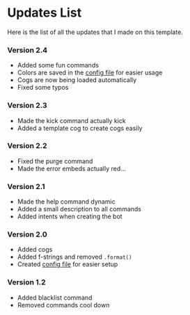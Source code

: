 # Updates List
Here is the list of all the updates that I made on this template.

### Version 2.4
* Added some fun commands
* Colors are saved in the [config file](config.py) for easier usage
* Cogs are now being loaded automatically
* Fixed some typos

### Version 2.3
* Made the kick command actually kick
* Added a template cog to create cogs easily

### Version 2.2
* Fixed the purge command
* Made the error embeds actually red...

### Version 2.1
* Made the help command dynamic
* Added a small description to all commands
* Added intents when creating the bot

### Version 2.0
* Added cogs
* Added f-strings and removed `.format()`
* Created [config file](config.py) for easier setup

### Version 1.2
* Added blacklist command
* Removed commands cool down